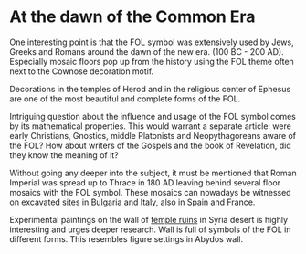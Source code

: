 # At the dawn of the Common Era

One interesting point is that the FOL symbol was extensively used by Jews, Greeks and Romans around the dawn of the new era. (100 BC - 200 AD). Especially mosaic floors pop up from the history using the FOL theme often next to the Cownose decoration motif.

Decorations in the temples of Herod and in the religious center of Ephesus are one of the most beautiful and complete forms of the FOL.

Intriguing question about the influence and usage of the FOL symbol comes by its mathematical properties. This would warrant a separate article: were early Christians, Gnostics, middle Platonists and Neopythagoreans aware of the FOL? How about writers of the Gospels and the book of Revelation, did they know the meaning of it?

Without going any deeper into the subject, it must be mentioned that Roman Imperial was spread up to Thrace in 180 AD leaving behind several floor mosaics with the FOL symbol. These mosaics can nowadays be witnessed on excavated sites in Bulgaria and Italy, also in Spain and France.

Experimental paintings on the wall of [temple ruins](https://www.flickr.com/photos/7283893@N05/5230474741/in/faves-48694711@N03/) in Syria desert is highly interesting and urges deeper research. Wall is full of symbols of the FOL in different forms. This resembles figure settings in Abydos wall.
